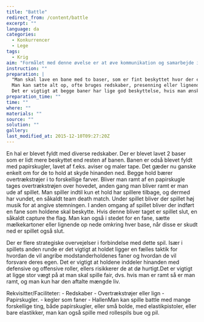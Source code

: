 ```yaml
---
title: "Battle"
redirect_from: /content/battle
excerpt: ""
language: da
categories: 
  - Konkurrencer
  - Lege
tags: 
  - Krig
aim: "Formålet med denne øvelse er at øve kommunikation og samarbejde i en presset situation. Samt evaluering og planlægning af taktik mellem spillene"
instruction: ""
preparation: |
  "Man skal lave en bane med to baser, som er fint beskyttet hvor der er plads til en fane osv.
  Man kan sætte alt op, ofte bruges redskaber, presenning eller lignende fungerer også super op spændt som f.eks. væg eller tag.
  Det er vigtigt at begge baner har lige god beskyttelse, hvis man ønsker en fair kamp, ellers kan man variere mellem åbent landskab eller meget beskyttelse."
preparation_time: ""
time: ""
where: ""
materials: ""
source: ""
solution: ""
gallery:
last_modified_at: 2015-12-10T09:27:20Z
---
```

En hal er blevet fyldt med diverse redskaber. Der er blevet lavet 2 baser som er lidt mere beskyttet end resten af banen. Banen er odså blevet fyldt med papirskugler, lavet af f.eks. aviser og maler tape. Det gæder nu ganske enkelt om for de to hold at skyde hinanden ned. Begge hold bærer overtrækstrøjer i to forskellige farver. Bliver man ramt af en papirskugle tages overtrækstrøjen over hovedet, anden gang man bliver ramt er man ude af spillet. Man spiller indtil kun et hold har spillere tilbage, og dermed har vundet, en såkaldt team death match. Under spillet bliver der spillet høj musik for at angive stemningen. I anden omgang af spillet bliver der indført en fane som holdene skal beskytte. Hvis denne bliver taget er spillet slut, en såkaldt capture the flag. Man kan også i stedet for en fane, sætte mælkekartoner eller lignende op nede omkring hver base, når disse er skudt ned er spillet også slut.

Der er flere strategiske overvejelser i forbindelse med dette spil. Især i spillets anden runde er det vigtigt at holdet ligger en fælles taktik for hvordan de vil angribe modstanderholdenes faner og hvordan de vil forsvare deres egen. Det er vigtigt at holdene inddeler hinanden med defensive og offensive roller, ellers risikkerer de at dø hurtigt.Det er vigtigt at ligge stor vægt på at man skal spille fair, dvs. hvis man er ramt så er man ramt, og man kun har den aftalte mængde liv.

Rekvisitter/Faciliteter: - Redskaber - Overtrækstrøjer eller lign - Papirskugler. - kegler som faner - HallenMan kan spille battle med mange forskellige ting, både papirskugler, eller små bolde, med elastikpistoler, eller bare elastikker, man kan også spille med rollespils bue og pil.
